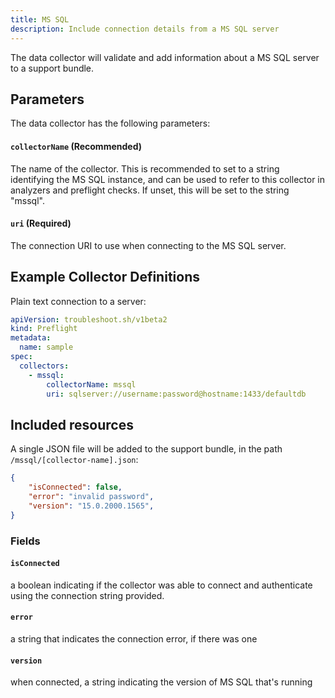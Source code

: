 ```yaml
---
title: MS SQL
description: Include connection details from a MS SQL server
---
```


The data collector will validate and add information about a MS SQL server to a support bundle.

## Parameters

The data collector has the following parameters:

#### `collectorName` (Recommended)
The name of the collector.
This is recommended to set to a string identifying the MS SQL instance, and can be used to refer to this collector in analyzers and preflight checks.
If unset, this will be set to the string "mssql".

#### `uri` (Required)
The connection URI to use when connecting to the MS SQL server.

## Example Collector Definitions

Plain text connection to a server:
```yaml
apiVersion: troubleshoot.sh/v1beta2
kind: Preflight
metadata:
  name: sample
spec:
  collectors:
    - mssql:
        collectorName: mssql
        uri: sqlserver://username:password@hostname:1433/defaultdb
```

## Included resources

A single JSON file will be added to the support bundle, in the path `/mssql/[collector-name].json`:

```json
{
    "isConnected": false,
    "error": "invalid password",
    "version": "15.0.2000.1565",
}
```

### Fields

#### `isConnected`
a boolean indicating if the collector was able to connect and authenticate using the connection string provided.

#### `error`
a string that indicates the connection error, if there was one

#### `version`
when connected, a string indicating the version of MS SQL that's running
